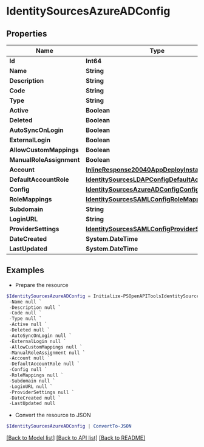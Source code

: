 # IdentitySourcesAzureADConfig
## Properties

Name | Type | Description | Notes
------------ | ------------- | ------------- | -------------
**Id** | **Int64** |  | [optional] 
**Name** | **String** |  | [optional] 
**Description** | **String** |  | [optional] 
**Code** | **String** |  | [optional] 
**Type** | **String** |  | [optional] 
**Active** | **Boolean** |  | [optional] 
**Deleted** | **Boolean** |  | [optional] 
**AutoSyncOnLogin** | **Boolean** |  | [optional] 
**ExternalLogin** | **Boolean** |  | [optional] 
**AllowCustomMappings** | **Boolean** |  | [optional] 
**ManualRoleAssignment** | **Boolean** |  | [optional] 
**Account** | [**InlineResponse20040AppDeployInstance**](InlineResponse20040AppDeployInstance.md) |  | [optional] 
**DefaultAccountRole** | [**IdentitySourcesLDAPConfigDefaultAccountRole**](IdentitySourcesLDAPConfigDefaultAccountRole.md) |  | [optional] 
**Config** | [**IdentitySourcesAzureADConfigConfig**](IdentitySourcesAzureADConfigConfig.md) |  | [optional] 
**RoleMappings** | [**IdentitySourcesSAMLConfigRoleMappings[]**](IdentitySourcesSAMLConfigRoleMappings.md) |  | [optional] 
**Subdomain** | **String** |  | [optional] 
**LoginURL** | **String** |  | [optional] 
**ProviderSettings** | [**IdentitySourcesSAMLConfigProviderSettings**](IdentitySourcesSAMLConfigProviderSettings.md) |  | [optional] 
**DateCreated** | **System.DateTime** |  | [optional] 
**LastUpdated** | **System.DateTime** |  | [optional] 

## Examples

- Prepare the resource
```powershell
$IdentitySourcesAzureADConfig = Initialize-PSOpenAPIToolsIdentitySourcesAzureADConfig  -Id null `
 -Name null `
 -Description null `
 -Code null `
 -Type null `
 -Active null `
 -Deleted null `
 -AutoSyncOnLogin null `
 -ExternalLogin null `
 -AllowCustomMappings null `
 -ManualRoleAssignment null `
 -Account null `
 -DefaultAccountRole null `
 -Config null `
 -RoleMappings null `
 -Subdomain null `
 -LoginURL null `
 -ProviderSettings null `
 -DateCreated null `
 -LastUpdated null
```

- Convert the resource to JSON
```powershell
$IdentitySourcesAzureADConfig | ConvertTo-JSON
```

[[Back to Model list]](../README.md#documentation-for-models) [[Back to API list]](../README.md#documentation-for-api-endpoints) [[Back to README]](../README.md)

